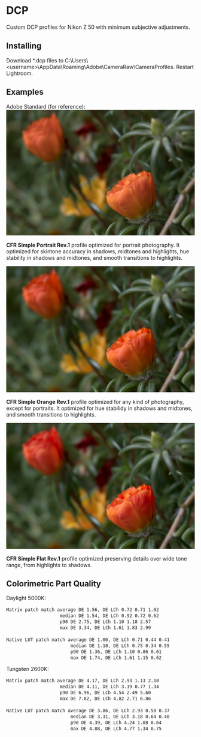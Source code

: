 # DCP

Custom DCP profiles for Nikon Z 50 with minimum subjective adjustments.

## Installing

Download \*.dcp files to C:\\Users\\\<username>\\AppData\\Roaming\\Adobe\\CameraRaw\\CameraProfiles. Restart Lightroom.

## Examples

Adobe Standard (for reference):
![Adobe Standard](https://github.com/dm-u/DCP/raw/main/Flowers%20Adobe%20Standard.jpg)

**CFR Simple Portrait Rev.1** profile optimized for portrait photography. It optimized for skintone accuracy in shadows, midtones and highlights, hue stability in shadows and midtones, and smooth transitions to highlights.

![Flowers Nikon Z 50 CFR Simple Portrait Rev.1](https://github.com/dm-u/DCP/raw/main/Flowers%20Nikon%20Z%2050%20CFR%20Simple%20Portrait%20Rev.1.jpg)

**CFR Simple Orange Rev.1** profile optimized for any kind of photography, except for portraits. It optimized for hue stabilidy in shadows and midtones, and smooth transitions to highlights.

![Flowers Nikon Z 50 CFR Simple Orange Rev.1](https://github.com/dm-u/DCP/raw/main/Flowers%20Nikon%20Z%2050%20CFR%20Simple%20Orange%20Rev.1.jpg)

**CFR Simple Flat Rev.1** profile optimized preserving details over wide tone range, from highlights to shadows.

## Colorimetric Part Quality

Daylight 5000K:

    Matrix patch match average DE 1.56, DE LCh 0.72 0.71 1.02
                        median DE 1.54, DE LCh 0.92 0.72 0.62
                        p90 DE 2.75, DE LCh 1.10 1.18 2.57
                        max DE 3.34, DE LCh 1.61 1.83 2.99

    Native LUT patch match average DE 1.00, DE LCh 0.71 0.44 0.41
                            median DE 1.10, DE LCh 0.75 0.34 0.55
                            p90 DE 1.36, DE LCh 1.10 0.86 0.61
                            max DE 1.74, DE LCh 1.61 1.15 0.62

Tungsten 2600K:

    Matrix patch match average DE 4.17, DE LCh 2.93 1.13 2.10
                        median DE 4.11, DE LCh 3.19 0.77 1.34
                        p90 DE 6.96, DE LCh 4.54 2.49 5.60
                        max DE 7.82, DE LCh 4.82 2.71 6.86

    Native LUT patch match average DE 3.06, DE LCh 2.93 0.58 0.37
                            median DE 3.31, DE LCh 3.18 0.64 0.40
                            p90 DE 4.39, DE LCh 4.24 1.08 0.64
                            max DE 4.88, DE LCh 4.77 1.34 0.75
